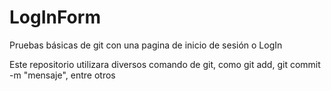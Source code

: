# LogInForm
Pruebas básicas de git con una pagina de inicio de sesión o LogIn 


Este repositorio utilizara diversos comando de git, como 
git add, 
git commit -m "mensaje", entre otros
